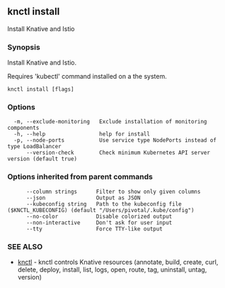 ## knctl install

Install Knative and Istio

### Synopsis

Install Knative and Istio.

Requires 'kubectl' command installed on a the system.

```
knctl install [flags]
```

### Options

```
  -m, --exclude-monitoring   Exclude installation of monitoring components
  -h, --help                 help for install
  -p, --node-ports           Use service type NodePorts instead of type LoadBalancer
      --version-check        Check minimum Kubernetes API server version (default true)
```

### Options inherited from parent commands

```
      --column strings      Filter to show only given columns
      --json                Output as JSON
      --kubeconfig string   Path to the kubeconfig file ($KNCTL_KUBECONFIG) (default "/Users/pivotal/.kube/config")
      --no-color            Disable colorized output
      --non-interactive     Don't ask for user input
      --tty                 Force TTY-like output
```

### SEE ALSO

* [knctl](knctl.md)	 - knctl controls Knative resources (annotate, build, create, curl, delete, deploy, install, list, logs, open, route, tag, uninstall, untag, version)

